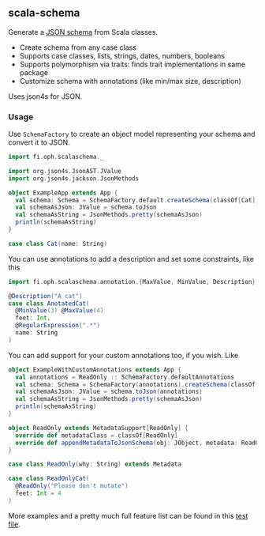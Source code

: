 ## scala-schema

Generate a [JSON schema](http://json-schema.org/) from Scala classes. 

- Create schema from any case class
- Supports case classes, lists, strings, dates, numbers, booleans
- Supports polymorphism via traits: finds trait implementations in same package
- Customize schema with annotations (like min/max size, description)

Uses json4s for JSON.

### Usage

Use `SchemaFactory` to create an object model representing your schema and convert it to JSON.

```scala
import fi.oph.scalaschema._

import org.json4s.JsonAST.JValue
import org.json4s.jackson.JsonMethods

object ExampleApp extends App {
  val schema: Schema = SchemaFactory.default.createSchema(classOf[Cat])
  val schemaAsJson: JValue = schema.toJson
  val schemaAsString = JsonMethods.pretty(schemaAsJson)
  println(schemaAsString)
}

case class Cat(name: String)
```

You can use annotations to add a description and set some constraints, like this

```scala
import fi.oph.scalaschema.annotation.{MaxValue, MinValue, Description}

@Description("A cat")
case class AnotatedCat(
  @MinValue(3) @MaxValue(4)
  feet: Int,
  @RegularExpression(".*")
  name: String
)
```

You can add support for your custom annotations too, if you wish. Like

```scala
object ExampleWithCustomAnnotations extends App {
  val annotations = ReadOnly :: SchemaFactory.defaultAnnotations
  val schema: Schema = SchemaFactory(annotations).createSchema(classOf[AnnotatedCat])
  val schemaAsJson: JValue = schema.toJson(annotations)
  val schemaAsString = JsonMethods.pretty(schemaAsJson)
  println(schemaAsString)
}

object ReadOnly extends MetadataSupport[ReadOnly] {
  override def metadataClass = classOf[ReadOnly]
  override def appendMetadataToJsonSchema(obj: JObject, metadata: ReadOnly) = appendToDescription(obj, metadata.why)
}

case class ReadOnly(why: String) extends Metadata

case class ReadOnlyCat(
  @ReadOnly("Please don't mutate")
  feet: Int = 4
)
```

More examples and a pretty much full feature list can be found in this [test file](src/test/scala/fi/oph/scalaschema/JsonSchemaTest.scala).
